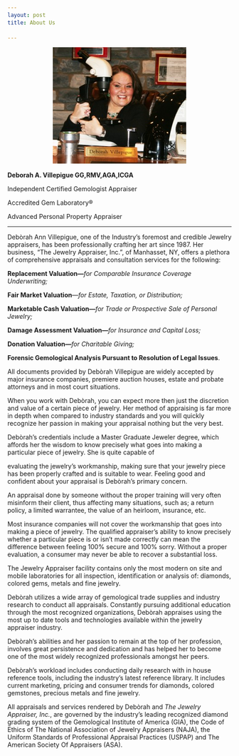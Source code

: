 ```yaml
---
layout: post
title: About Us

---
```

<div style="text-align:center"><img src="/uploads/Screen-Shot-2015-04-11-at-10.15.34-PM-300x261.jpg" /></div>

**Deborah A. Villepigue GG,RMV,AGA,ICGA**

Independent Certified Gemologist Appraiser

Accredited Gem Laboratory®

Advanced Personal Property Appraiser

***

Debòrah Ann Villepigue, one of the Industry’s foremost and credible Jewelry appraisers, has been professionally crafting her art since 1987. Her business, “The Jewelry Appraiser, Inc.”, of Manhasset, NY, offers a plethora of comprehensive appraisals and consultation services for the following:

**Replacement Valuation—**_for Comparable Insurance Coverage Underwriting;_

**Fair Market Valuation**—_for Estate, Taxation, or Distribution;_

**Marketable Cash Valuation—**_for Trade or Prospective Sale of Personal Jewelry;_

**Damage Assessment Valuation—**_for Insurance and Capital Loss;_

**Donation Valuation—**_for Charitable Giving;_

**Forensic Gemological Analysis Pursuant to Resolution of Legal Issues**.

All documents provided by Debòrah Villepigue are widely accepted by major insurance companies, premiere auction houses, estate and probate attorneys and in most court situations.

When you work with Debòrah, you can expect more then just the discretion and value of a certain piece of jewelry. Her method of appraising is far more in depth when compared to industry standards and you will quickly recognize her passion in making your appraisal nothing but the very best.

Debòrah’s credentials include a Master Graduate Jeweler degree, which affords her the wisdom to know precisely what goes into making a particular piece of jewelry. She is quite capable of

evaluating the jewelry’s workmanship, making sure that your jewelry piece has been properly crafted and is suitable to wear. Feeling good and confident about your appraisal is Debòrah’s primary concern.

An appraisal done by someone without the proper training will very often misinform their client, thus affecting many situations, such as; a return policy, a limited warrantee, the value of an heirloom, insurance, etc.

Most insurance companies will not cover the workmanship that goes into making a piece of jewelry. The qualified appraiser’s ability to know precisely whether a particular piece is or isn’t made correctly can mean the difference between feeling 100% secure and 100% sorry. Without a proper evaluation, a consumer may never be able to recover a substantial loss.

The Jewelry Appraiser facility contains only the most modern on site and mobile laboratories for all inspection, identification or analysis of: diamonds, colored gems, metals and fine jewelry.

Debòrah utilizes a wide array of gemological trade supplies and industry research to conduct all appraisals. Constantly pursuing additional education through the most recognized organizations, Debòrah appraises using the most up to date tools and technologies available within the jewelry appraiser industry.

Debòrah’s abilities and her passion to remain at the top of her profession, involves great persistence and dedication and has helped her to become one of the most widely recognized professionals amongst her peers.

Debòrah’s workload includes conducting daily research with in house reference tools, including the industry’s latest reference library. It includes current marketing, pricing and consumer trends for diamonds, colored gemstones, precious metals and fine jewelry.

All appraisals and services rendered by Debòrah and _The Jewelry Appraiser, Inc._, are governed by the industry’s leading recognized diamond grading system of the Gemological Institute of America (GIA), the Code of Ethics of The National Association of Jewelry Appraisers (NAJA), the Uniform Standards of Professional Appraisal Practices (USPAP) and The American Society Of Appraisers (ASA).
